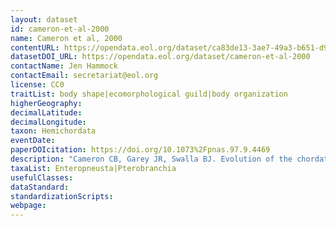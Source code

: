 ```yaml
---
layout: dataset
id: cameron-et-al-2000
name: Cameron et al, 2000
contentURL: https://opendata.eol.org/dataset/ca83de13-3ae7-49a3-b651-d953628e21d3/resource/018d6c60-c76b-451a-a526-26a52ab2a578/download/cameron.zip
datasetDOI_URL: https://opendata.eol.org/dataset/cameron-et-al-2000
contactName: Jen Hammock
contactEmail: secretariat@eol.org
license: CC0
traitList: body shape|ecomorphological guild|body organization
higherGeography:
decimalLatitude:
decimalLongitude:
taxon: Hemichordata
eventDate:
paperDOIcitation: https://doi.org/10.1073%2Fpnas.97.9.4469
description: "Cameron CB, Garey JR, Swalla BJ. Evolution of the chordate body plan: new insights from phylogenetic analyses of deuterostome phyla. Proc Natl Acad Sci U S A. 2000 Apr 25;97(9):4469-74. doi: 10.1073/pnas.97.9.4469. PMID: 10781046; PMCID: PMC18258. https://doi.org/10.1073%2Fpnas.97.9.4469"
taxaList: Enteropneusta|Pterobranchia
usefulClasses:
dataStandard:
standardizationScripts:
webpage:
---
```


